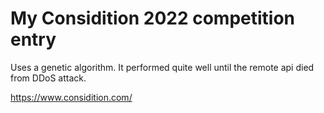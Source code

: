# My Considition 2022 competition entry

Uses a genetic algorithm. It performed quite well until the remote api died from DDoS attack.

<https://www.considition.com/>
